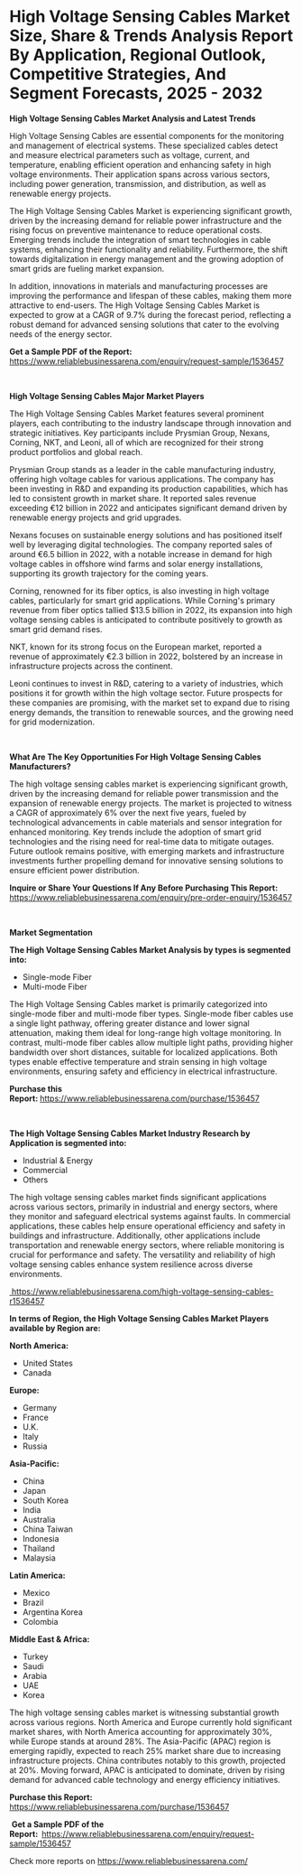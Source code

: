 <p><h1>High Voltage Sensing Cables Market Size, Share & Trends Analysis Report By Application, Regional Outlook, Competitive Strategies, And Segment Forecasts, 2025 - 2032</h1></p><p><strong>High Voltage Sensing Cables Market Analysis and Latest Trends</strong></p>
<p><p>High Voltage Sensing Cables are essential components for the monitoring and management of electrical systems. These specialized cables detect and measure electrical parameters such as voltage, current, and temperature, enabling efficient operation and enhancing safety in high voltage environments. Their application spans across various sectors, including power generation, transmission, and distribution, as well as renewable energy projects.</p><p>The High Voltage Sensing Cables Market is experiencing significant growth, driven by the increasing demand for reliable power infrastructure and the rising focus on preventive maintenance to reduce operational costs. Emerging trends include the integration of smart technologies in cable systems, enhancing their functionality and reliability. Furthermore, the shift towards digitalization in energy management and the growing adoption of smart grids are fueling market expansion.</p><p>In addition, innovations in materials and manufacturing processes are improving the performance and lifespan of these cables, making them more attractive to end-users. The High Voltage Sensing Cables Market is expected to grow at a CAGR of 9.7% during the forecast period, reflecting a robust demand for advanced sensing solutions that cater to the evolving needs of the energy sector.</p></p>
<p><strong>Get a Sample PDF of the Report:&nbsp;</strong> <a href="https://www.reliablebusinessarena.com/enquiry/request-sample/1536457?utm_campaign=1891&utm_medium=2&utm_source=Github&utm_content=ia&utm_term=02022025&utm_id=high-voltage-sensing-cables">https://www.reliablebusinessarena.com/enquiry/request-sample/1536457</a></p>
<p>&nbsp;</p>
<p><strong>High Voltage Sensing Cables Major Market Players</strong></p>
<p><p>The High Voltage Sensing Cables Market features several prominent players, each contributing to the industry landscape through innovation and strategic initiatives. Key participants include Prysmian Group, Nexans, Corning, NKT, and Leoni, all of which are recognized for their strong product portfolios and global reach.</p><p>Prysmian Group stands as a leader in the cable manufacturing industry, offering high voltage cables for various applications. The company has been investing in R&D and expanding its production capabilities, which has led to consistent growth in market share. It reported sales revenue exceeding €12 billion in 2022 and anticipates significant demand driven by renewable energy projects and grid upgrades.</p><p>Nexans focuses on sustainable energy solutions and has positioned itself well by leveraging digital technologies. The company reported sales of around €6.5 billion in 2022, with a notable increase in demand for high voltage cables in offshore wind farms and solar energy installations, supporting its growth trajectory for the coming years.</p><p>Corning, renowned for its fiber optics, is also investing in high voltage cables, particularly for smart grid applications. While Corning's primary revenue from fiber optics tallied $13.5 billion in 2022, its expansion into high voltage sensing cables is anticipated to contribute positively to growth as smart grid demand rises.</p><p>NKT, known for its strong focus on the European market, reported a revenue of approximately €2.3 billion in 2022, bolstered by an increase in infrastructure projects across the continent. </p><p>Leoni continues to invest in R&D, catering to a variety of industries, which positions it for growth within the high voltage sector. Future prospects for these companies are promising, with the market set to expand due to rising energy demands, the transition to renewable sources, and the growing need for grid modernization.</p></p>
<p>&nbsp;</p>
<p><strong>What Are The Key Opportunities For High Voltage Sensing Cables Manufacturers?</strong></p>
<p><p>The high voltage sensing cables market is experiencing significant growth, driven by the increasing demand for reliable power transmission and the expansion of renewable energy projects. The market is projected to witness a CAGR of approximately 6% over the next five years, fueled by technological advancements in cable materials and sensor integration for enhanced monitoring. Key trends include the adoption of smart grid technologies and the rising need for real-time data to mitigate outages. Future outlook remains positive, with emerging markets and infrastructure investments further propelling demand for innovative sensing solutions to ensure efficient power distribution.</p></p>
<p><strong>Inquire or Share Your Questions If Any Before Purchasing This Report:</strong> <a href="https://www.reliablebusinessarena.com/enquiry/pre-order-enquiry/1536457?utm_campaign=1891&utm_medium=2&utm_source=Github&utm_content=ia&utm_term=02022025&utm_id=high-voltage-sensing-cables">https://www.reliablebusinessarena.com/enquiry/pre-order-enquiry/1536457</a></p>
<p>&nbsp;</p>
<p><strong>Market Segmentation</strong></p>
<p><strong>The High Voltage Sensing Cables Market Analysis by types is segmented into:</strong></p>
<p><ul><li>Single-mode Fiber</li><li>Multi-mode Fiber</li></ul></p>
<p><p>The High Voltage Sensing Cables market is primarily categorized into single-mode fiber and multi-mode fiber types. Single-mode fiber cables use a single light pathway, offering greater distance and lower signal attenuation, making them ideal for long-range high voltage monitoring. In contrast, multi-mode fiber cables allow multiple light paths, providing higher bandwidth over short distances, suitable for localized applications. Both types enable effective temperature and strain sensing in high voltage environments, ensuring safety and efficiency in electrical infrastructure.</p></p>
<p><strong>Purchase this Report:&nbsp;</strong><a href="https://www.reliablebusinessarena.com/purchase/1536457?utm_campaign=1891&utm_medium=2&utm_source=Github&utm_content=ia&utm_term=02022025&utm_id=high-voltage-sensing-cables">https://www.reliablebusinessarena.com/purchase/1536457</a></p>
<p>&nbsp;</p>
<p><strong>The High Voltage Sensing Cables Market Industry Research by Application is segmented into:</strong></p>
<p><ul><li>Industrial & Energy</li><li>Commercial</li><li>Others</li></ul></p>
<p><p>The high voltage sensing cables market finds significant applications across various sectors, primarily in industrial and energy sectors, where they monitor and safeguard electrical systems against faults. In commercial applications, these cables help ensure operational efficiency and safety in buildings and infrastructure. Additionally, other applications include transportation and renewable energy sectors, where reliable monitoring is crucial for performance and safety. The versatility and reliability of high voltage sensing cables enhance system resilience across diverse environments.</p></p>
<p><a href="https://www.reliablebusinessarena.com/high-voltage-sensing-cables-r1536457?utm_campaign=1891&utm_medium=2&utm_source=Github&utm_content=ia&utm_term=02022025&utm_id=high-voltage-sensing-cables">&nbsp;https://www.reliablebusinessarena.com/high-voltage-sensing-cables-r1536457</a></p>
<p><strong>In terms of Region, the High Voltage Sensing Cables Market Players available by Region are:</strong></p>
<p>
    <p> <strong> North America: </strong>
        <ul>
            <li>United States</li>
            <li>Canada</li>
        </ul>
        </p> 
    <p> <strong> Europe: </strong>
        <ul>
            <li>Germany</li>
            <li>France</li>
            <li>U.K.</li>
            <li>Italy</li>
            <li>Russia</li>
        </ul>
        </p> 
    <p> <strong> Asia-Pacific: </strong>
        <ul>
            <li>China</li>
            <li>Japan</li>
            <li>South Korea</li>
            <li>India</li>
            <li>Australia</li>
            <li>China Taiwan</li>
            <li>Indonesia</li>
            <li>Thailand</li>
            <li>Malaysia</li>
        </ul>
        </p> 
    <p> <strong> Latin America: </strong>
        <ul>
            <li>Mexico</li>
            <li>Brazil</li>
            <li>Argentina Korea</li>
            <li>Colombia</li>
        </ul>
        </p> 
    <p> <strong> Middle East & Africa: </strong>
        <ul>
            <li>Turkey</li>
            <li>Saudi</li>
            <li>Arabia</li>
            <li>UAE</li>
            <li>Korea</li>
        </ul>
    </p>
    </p>
<p><p>The high voltage sensing cables market is witnessing substantial growth across various regions. North America and Europe currently hold significant market shares, with North America accounting for approximately 30%, while Europe stands at around 28%. The Asia-Pacific (APAC) region is emerging rapidly, expected to reach 25% market share due to increasing infrastructure projects. China contributes notably to this growth, projected at 20%. Moving forward, APAC is anticipated to dominate, driven by rising demand for advanced cable technology and energy efficiency initiatives.</p></p>
<p><strong>Purchase this Report: </strong><a href="https://www.reliablebusinessarena.com/purchase/1536457?utm_campaign=1891&utm_medium=2&utm_source=Github&utm_content=ia&utm_term=02022025&utm_id=high-voltage-sensing-cables">https://www.reliablebusinessarena.com/purchase/1536457</a></p>
<p>&nbsp;<strong>Get a Sample PDF of the Report:&nbsp;&nbsp;</strong><a href="https://www.reliablebusinessarena.com/enquiry/request-sample/1536457?utm_campaign=1891&utm_medium=2&utm_source=Github&utm_content=ia&utm_term=02022025&utm_id=high-voltage-sensing-cables">https://www.reliablebusinessarena.com/enquiry/request-sample/1536457</a></p>
<p><strong></strong></p>
<p>Check more reports on <a href="https://www.reliablebusinessarena.com/?utm_campaign=1891&utm_medium=2&utm_source=Github&utm_content=ia&utm_term=02022025&utm_id=high-voltage-sensing-cables">https://www.reliablebusinessarena.com/</a></p>